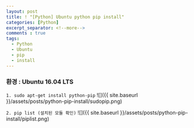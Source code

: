 ```yaml
---
layout: post
title: ! "[Python] Ubuntu python pip install"
categories: [Python]
excerpt_separator: <!--more-->
comments : true
tags:
  - Python
  - Ubuntu
  - pip
  - install
---
```


### 환경 : Ubuntu 16.04 LTS

`1. sudo apt-get install python-pip`
![]({{ site.baseurl }}/assets/posts/python-pip-install/sudopip.png)

`2. pip list (설치된 모듈 확인)`
![]({{ site.baseurl }}/assets/posts/python-pip-install/piplist.png)
